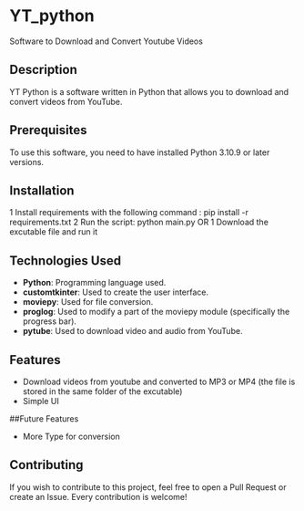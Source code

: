 
# YT_python
Software to Download and Convert Youtube Videos

## Description
YT Python is a software written in Python that allows you to download and convert videos from YouTube.
## Prerequisites
To use this software, you need to have installed Python 3.10.9 or later versions.

## Installation
1 Install requirements with the following command : pip install -r requirements.txt
2 Run the script: python main.py
OR
1 Download the excutable file and run it

## Technologies Used
- **Python**: Programming language used.
- **customtkinter**: Used to create the user interface.
- **moviepy**: Used for file conversion.
- **proglog**: Used to modify a part of the moviepy module (specifically the progress bar).
- **pytube**: Used to download video and audio from YouTube.

## Features
- Download videos from youtube and converted to MP3 or MP4 (the file is stored in the same folder of the excutable)
- Simple UI

##Future Features
- More Type for conversion 

## Contributing
If you wish to contribute to this project, feel free to open a Pull Request or create an Issue. Every contribution is welcome!
